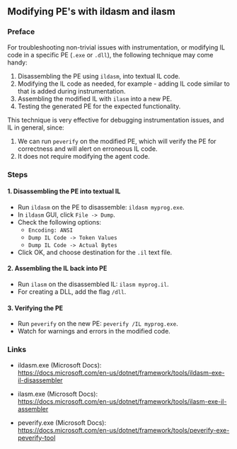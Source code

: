 ## Modifying PE's with ildasm and ilasm

### Preface

For troubleshooting non-trivial issues with instrumentation, or modifying IL code
in a specific PE (`.exe` or `.dll`), the following technique may come handy:

1. Disassembling the PE using `ildasm`, into textual IL code.
2. Modifying the IL code as needed, for example - adding IL code similar to that is added during instrumentation.
3. Assembling the modified IL with `ilasm` into a new PE.
4. Testing the generated PE for the expected functionality.

This technique is very effective for debugging instrumentation issues, and IL in general, since:
1. We can run `peverify` on the modified PE, which will verify the PE for correctness and will alert on erroneous IL code.
2. It does not require modifying the agent code.

### Steps

#### 1. Disassembling the PE into textual IL

- Run `ildasm` on the PE to disassemble: `ildasm myprog.exe`.
- In `ildasm` GUI, click `File -> Dump`.
- Check the following options:
  - `Encoding: ANSI`
  - `Dump IL Code -> Token Values`
  - `Dump IL Code -> Actual Bytes`
- Click OK, and choose destination for the `.il` text file.

#### 2. Assembling the IL back into PE

- Run `ilasm` on the disassembled IL: `ilasm myprog.il`.
- For creating a DLL, add the flag `/dll`.

#### 3. Verifying the PE

- Run `peverify` on the new PE: `peverify /IL myprog.exe`.
- Watch for warnings and errors in the modified code.

### Links

- ildasm.exe (Microsoft Docs):  
  https://docs.microsoft.com/en-us/dotnet/framework/tools/ildasm-exe-il-disassembler

- ilasm.exe (Microsoft Docs):  
  https://docs.microsoft.com/en-us/dotnet/framework/tools/ilasm-exe-il-assembler

- peverify.exe (Microsoft Docs):  
  https://docs.microsoft.com/en-us/dotnet/framework/tools/peverify-exe-peverify-tool
